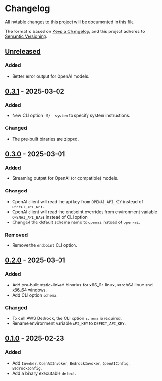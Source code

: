 # Changelog

All notable changes to this project will be documented in this file.

The format is based on [Keep a Changelog](https://keepachangelog.com/en/1.1.0/),
and this project adheres to [Semantic Versioning](https://semver.org/spec/v2.0.0.html).

## [Unreleased]

### Added

- Better error output for OpenAI models.

## [0.3.1] - 2025-03-02

### Added

- New CLI option `-S/--system` to specify system instructions.

### Changed

- The pre-built binaries are zipped.

## [0.3.0] - 2025-03-01

### Added

- Streaming output for OpenAI (or compatible) models.

### Changed

- OpenAI client will read the api key from `OPENAI_API_KEY` instead of `DEFECT_API_KEY`.
- OpenAI client will read the endpoint overrides from environment variable `OPENAI_API_BASE` instead of CLI option.
- Changed the default schema name to `openai` instead of `open-ai`.

### Removed

- Remove the `endpoint` CLI option.

## [0.2.0] - 2025-03-01

### Added

- Add pre-built static-linked binaries for x86_64 linux, aarch64 linux and x86_64 windows.
- Add CLI option `schema`.

### Changed

- To call AWS Bedrock, the CLI option `schema` is required.
- Rename environment variable `API_KEY` to `DEFECT_API_KEY`.

## [0.1.0] - 2025-02-23

### Added

- Add `Invoker`, `OpenAIInvoker`, `BedrockInvoker`, `OpenAIConfig`, `BedrockConfig`.
- Add a binary executable `defect`.

[unreleased]: https://github.com/DiscreteTom/defect/compare/v0.3.1...HEAD
[0.3.1]: https://github.com/DiscreteTom/defect/releases/tag/v0.3.1
[0.3.0]: https://github.com/DiscreteTom/defect/releases/tag/v0.3.0
[0.2.0]: https://github.com/DiscreteTom/defect/releases/tag/v0.2.0
[0.1.0]: https://github.com/DiscreteTom/defect/releases/tag/v0.1.0
